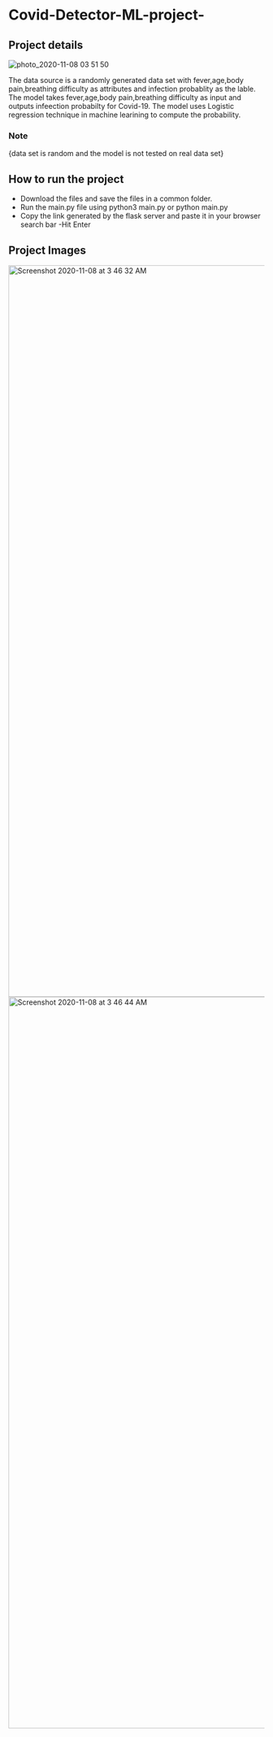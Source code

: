 # Covid-Detector-ML-project-
## Project details
![photo_2020-11-08 03 51 50](https://user-images.githubusercontent.com/54317009/98452524-ffb6ea80-2175-11eb-9eaf-51a05f1be2e9.jpeg)

The data source is a randomly generated data set with fever,age,body pain,breathing difficulty as attributes and infection probablity as the lable.
The model takes fever,age,body pain,breathing difficulty as input and outputs infeection probabilty for Covid-19.
The model uses Logistic regression technique in machine learining to compute the probability.
### Note 
{data set is random and the model is not tested on real data set}

## How to run the project

- Download the files and save the files in a common folder.
- Run the main.py file using python3 main.py or python main.py
- Copy the link generated by the flask server and paste it in your browser search bar
-Hit Enter

## Project Images

<img width="1440" alt="Screenshot 2020-11-08 at 3 46 32 AM" src="https://user-images.githubusercontent.com/54317009/98452649-5a9d1180-2177-11eb-8e07-7afe665cf350.png">

<img width="1440" alt="Screenshot 2020-11-08 at 3 46 44 AM" src="https://user-images.githubusercontent.com/54317009/98452543-2bd26b80-2176-11eb-82d5-51c6fb24a2d9.png">

